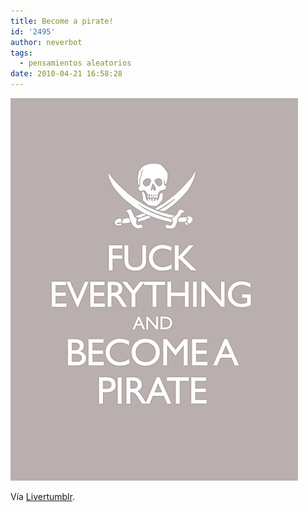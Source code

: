 ```yaml
---
title: Become a pirate!
id: '2495'
author: neverbot
tags:
  - pensamientos aleatorios
date: 2010-04-21 16:58:28
---
```


![201004211657.jpg](./become-a-pirate/201004211657.jpg)

Vía [Livertumblr](http://livercake.tumblr.com/post/509345920/estoy-en-eso-sepulveda-jistark-via).
